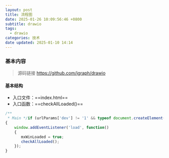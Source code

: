 ```yaml
---
layout: post
title: 流程图
date: 2025-01-26 10:09:56:46 +0800
subtitle: drawio
tags:
  - drawio
categories: 技术
date updated: 2025-01-10 14:14
---
```

### 基本内容

>源码链接 https://github.com/jgraph/drawio
#### 基本结构

+ 入口文件：==index.html==
+ 入口函数：==checkAllLoaded()==
```js
/**  
 * Main */if (urlParams['dev'] != '1' && typeof document.createElement('canvas').getContext === "function")  
{  
    window.addEventListener('load', function()  
    {  
       mxWinLoaded = true;  
       checkAllLoaded();  
    });  
}
```